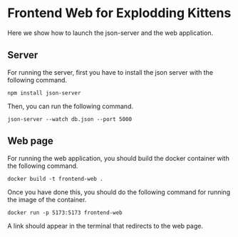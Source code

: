 # Frontend Web for Explodding Kittens

Here we show how to launch the json-server and the web application.

## Server

For running the server, first you have to install the json server with the following command.

```
npm install json-server
```

Then, you can run the following command.

```
json-server --watch db.json --port 5000
```

## Web page

For running the web application, you should build the docker container with the following command.

```
docker build -t frontend-web .
```

Once you have done this, you should do the following command for running the image of the container.

```
docker run -p 5173:5173 frontend-web
```

A link should appear in the terminal that redirects to the web page.
